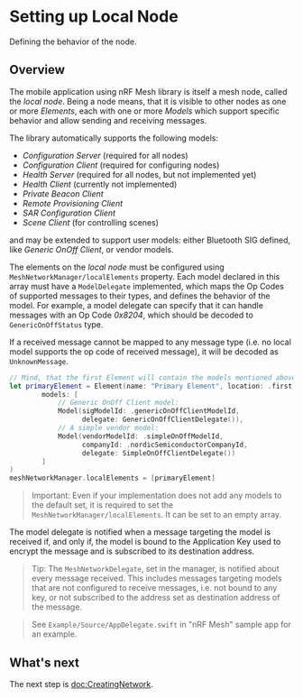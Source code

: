 # Setting up Local Node

Defining the behavior of the node.

## Overview

The mobile application using nRF Mesh library is itself a mesh node, called the *local node*.
Being a node means, that it is visible to other nodes as one or more *Elements*, each with 
one or more *Models* which support specific behavior and allow sending and receiving messages.

The library automatically supports the following models: 
- *Configuration Server* (required for all nodes)
- *Configuration Client* (required for configuring nodes)
- *Health Server* (required for all nodes, but not implemented yet)
- *Health Client* (currently not implemented)
- *Private Beacon Client*
- *Remote Provisioning Client*
- *SAR Configuration Client*
- *Scene Client* (for controlling scenes)

and may be extended to support user models: either Bluetooth SIG defined, like *Generic OnOff Client*,
or vendor models.

The elements on the *local node* must be configured using ``MeshNetworkManager/localElements`` property.
Each model declared in this array must have a ``ModelDelegate`` implemented, which maps the
Op Codes of supported messages to their types, and defines the behavior of the model. 
For example, a model delegate can specify that it can handle messages with an Op Code *0x8204*, 
which should be decoded to ``GenericOnOffStatus`` type.

If a received message cannot be mapped to any message type (i.e. no local model 
supports the op code of received message), it will be decoded as ``UnknownMessage``.

```swift
// Mind, that the first Element will contain the models mentioned above.
let primaryElement = Element(name: "Primary Element", location: .first, 
        models: [
            // Generic OnOff Client model:
            Model(sigModelId: .genericOnOffClientModelId, 
                  delegate: GenericOnOffClientDelegate()),
            // A simple vendor model:
            Model(vendorModelId: .simpleOnOffModelId,
                  companyId: .nordicSemiconductorCompanyId,
                  delegate: SimpleOnOffClientDelegate())
        ]
)
meshNetworkManager.localElements = [primaryElement]
```

> Important: Even if your implementation does not add any models to the default set, it is required to
  set the ``MeshNetworkManager/localElements``. It can be set to an empty array.

The model delegate is notified when a message targeting the model is received if, and only if, the model 
is bound to the Application Key used to encrypt the message and is subscribed to its destination 
address.

> Tip: The ``MeshNetworkDelegate``, set in the manager, is notified about every message 
  received. This includes messages targeting models that are not configured to receive messages, 
  i.e. not bound to any key, or not subscribed to the address set as destination address of the 
  message.

> See `Example/Source/AppDelegate.swift` in "nRF Mesh" sample app for an example.

## What's next

The next step is <doc:CreatingNetwork>.
